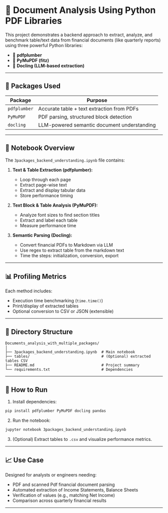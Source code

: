 # 🧾 Document Analysis Using Python PDF Libraries

This project demonstrates a backend approach to extract, analyze, and benchmark table/text data from financial documents (like quarterly reports) using three powerful Python libraries:

- 📄 **pdfplumber**
- 📄 **PyMuPDF (fitz)**
- 🧠 **Docling (LLM-based extraction)**

---

## 🔧 Packages Used

| Package      | Purpose                                      |
|--------------|----------------------------------------------|
| `pdfplumber` | Accurate table + text extraction from PDFs   |
| `PyMuPDF`    | PDF parsing, structured block detection      |
| `docling`    | LLM-powered semantic document understanding  |

---

## 📁 Notebook Overview

The `3packages_backend_understanding.ipynb` file contains:

1. **Text & Table Extraction (pdfplumber):**
   - Loop through each page
   - Extract page-wise text
   - Extract and display tabular data
   - Store performance timing

2. **Text Block & Table Analysis (PyMuPDF):**
   - Analyze font sizes to find section titles
   - Extract and label each table
   - Measure performance time

3. **Semantic Parsing (Docling):**
   - Convert financial PDFs to Markdown via LLM
   - Use regex to extract table from the markdown text
   - Time the steps: initialization, conversion, export

---

## 📊 Profiling Metrics

Each method includes:
- Execution time benchmarking (`time.time()`)
- Print/display of extracted tables
- Optional conversion to CSV or JSON (extensible)

---

## 📂 Directory Structure

```
Documents_analysis_with_multiple_packages/
│
├── 3packages_backend_understanding.ipynb  # Main notebook
├── tables/                                # (Optional) extracted tables CSV
├── README.md                              # Project summary
└── requirements.txt                       # Dependencies
```

---

## 📌 How to Run

1. Install dependencies:

```bash
pip install pdfplumber PyMuPDF docling pandas
```

2. Run the notebook:

```bash
jupyter notebook 3packages_backend_understanding.ipynb
```

3. (Optional) Extract tables to `.csv` and visualize performance metrics.

---

## 📈 Use Case

Designed for analysts or engineers needing:
- PDF and scanned Pdf financial document parsing
- Automated extraction of Income Statements, Balance Sheets
- Verification of values (e.g., matching Net Income)
- Comparison across quarterly financial results

---
